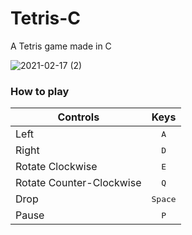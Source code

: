 # Tetris-C
A Tetris game made in C

![2021-02-17 (2)](https://user-images.githubusercontent.com/46231350/108207183-2934ca00-7106-11eb-9169-a5068fa75408.png)

### How to play

| Controls | Keys |
| ------------- |:-------------:|
| Left      | <kbd>A</kbd> |
| Right    | <kbd>D</kbd> |
| Rotate Clockwise | <kbd>E</kbd> |
| Rotate Counter-Clockwise | <kbd>Q</kbd> |
| Drop    | <kbd>Space</kbd> |
| Pause | <kbd>P</kbd> |
